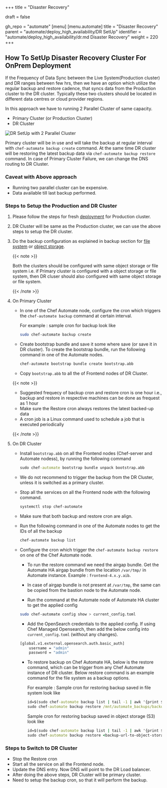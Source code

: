 +++
title = "Disaster Recovery"

draft = false

gh_repo = "automate"
[menu]
  [menu.automate]
    title = "Disaster Recovery"
    parent = "automate/deploy_high_availability/DR SetUp"
    identifier = "automate/deploy_high_availability/dr.md Disaster Recovery"
    weight = 220
+++

## How To SetUp Disaster Recovery Cluster For OnPrem Deployment

If the Frequency of Data Sync between the Live System(Production cluster) and DR ranges between few hrs, then we have an option which utilize the regular backup and restore cadence, that syncs data from the Production cluster to the DR cluster.
Typically these two clusters should be located in different data centres or cloud provider regions.

In this approach we have to running 2 Parallel Cluster of same capacity.

- Primary Cluster (or Production Cluster)
- DR Cluster

![DR SetUp with 2 Parallel Cluster](/images/automate/DR-2-cluster.png)

Primary cluster will be in use and will take the backup at regular interval with `chef-automate backup create` command. At the same time DR cluster will be restoring the latest backup data via `chef-automate backup restore` command.
In case of Primary Cluster Failure, we can change the DNS routing to DR Cluster.

### Caveat with Above approach

- Running two parallel cluster can be expensive.
- Data available till last backup performed.

### Steps to Setup the Production and DR Cluster

1. Please follow the steps for fresh [deployment](/automate/ha_onprim_deployment_procedure/#Run-these-steps-on-Bastion-Host-Machine) for Production cluster.

1. DR Cluster will be same as the Production cluster, we can use the above steps to setup the DR cluster.

1. Do the backup configuration as explained in backup section for [file system](/automate/ha_backup_restore_prerequisites/#pre-backup-configuration-for-file-system-backup) or [object storage](https://deploy-preview-7425--chef-automate.netlify.app/automate/ha_backup_restore_prerequisites/#pre-backup-configuration-for-object-storage).

    {{< note >}}

    Both the clusters should be configured with same object storage or file system i.e.
    if Primary cluster is configured with a object storage or file system,
    then DR cluser should also configured with same object storage or file system.

    {{< /note >}}

1. On Primary Cluster

    - In one of the Chef Automate node, configure the cron which triggers the `chef-automate backup` command at certain interval.

        For example : sample cron for backup look like

        ```sh
        sudo chef-automate backup create
        ```

    - Create bootstrap bundle and save it some where save (or save it in DR cluster). To create the bootstrap bundle, run the following command in one of the Automate nodes.

        ```sh
        chef-automate bootstrap bundle create bootstrap.abb
        ```

    - Copy `bootstrap.abb` to all the of Frontend nodes of DR Cluster.

    {{< note >}}

    - Suggested frequecy of backup cron and restore cron is one hour i.e.,
      backup and restore in respective machines can be done as frequest as 1 hour
    - Make sure the Restore cron always restores the latest backed-up data
    - A cron job is a Linux command used to schedule a job that is executed periodically

    {{< /note >}}

1. On DR Cluster

    - Install `bootstrap.abb` on all the Frontend nodes (Chef-server and Automate nodess), by running the following command

        ```cmd
        sudo chef-automate bootstrap bundle unpack bootstrap.abb
        ```

    - We do not recommend to trigger the backup from the DR Cluster, unless it is switched as a primary cluster.

    - Stop all the services on all the Frontend node with the following command.

        ```sh
        systemctl stop chef-automate
        ```

    - Make sure that both backup and restore cron are align.

    - Run the following command in one of the Automate nodes to get the IDs of all the backup

        ```sh
        chef-automate backup list
        ```

    - Configure the cron which trigger the `chef-automate backup restore` on one of the Chef Automate node.

        - To run the restore command we need the airgap bundle. Get the Automate HA airgap bundle from the location `/var/tmp/` in Automate instance. Example : `frontend-4.x.y.aib`.

        - In case of airgap bundle is not present at `/var/tmp`, the same can be copied from the bastion node to the Automate node.

        - Run the command at the Automate node of Automate HA cluster to get the applied config

        ```bash
        sudo chef-automate config show > current_config.toml
        ```

        - Add the OpenSearch credentials to the applied config. If using Chef Managed Opensearch, then add the below config into `current_config.toml` (without any changes).

        ```bash
        [global.v1.external.opensearch.auth.basic_auth]
            username = "admin"
            password = "admin"
        ```

        - To restore backup on Chef Automate HA, below is the restore command, which can be trigger from any Chef Automate instance of DR cluster. Below restore command is an example command for the file system as a backup options.

            For example : Sample cron for restoring backup saved in file system look like

            ```cmd
            id=$(sudo chef-automate backup list | tail -1 | awk '{print $1}')
            sudo chef-automate backup restore /mnt/automate_backups/backups/$id/ --patch-config current_config.toml --airgap-bundle /var/tmp/frontend-4.x.y.aib --skip-preflight
            ```

            Sample cron for restoring backup saved in object storage (S3) look like

            ```cmd
            id=$(sudo chef-automate backup list | tail -1 | awk '{print $1}')
            sudo chef-automate backup restore <backup-url-to-object-storage>/automate/$id/ --patch-config current_config.toml --airgap-bundle /var/tmp/frontend-4.x.y.aib --skip-preflight --s3-access-key "Access_Key"  --s3-secret-key "Secret_Key"
            ```

### Steps to Switch to DR Cluster

- Stop the Restore cron
- Start all the service on all the Frontend node.
- Update the DNS entry. Now DNS will point to the DR Load balancer.
- After doing the above steps, DR Cluster will be primary cluster.
- Need to setup the backup cron, so that it will perform the backup.
